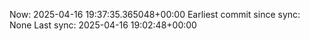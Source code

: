 Now: 2025-04-16 19:37:35.365048+00:00 Earliest commit since sync: None Last sync: 2025-04-16 19:02:48+00:00
